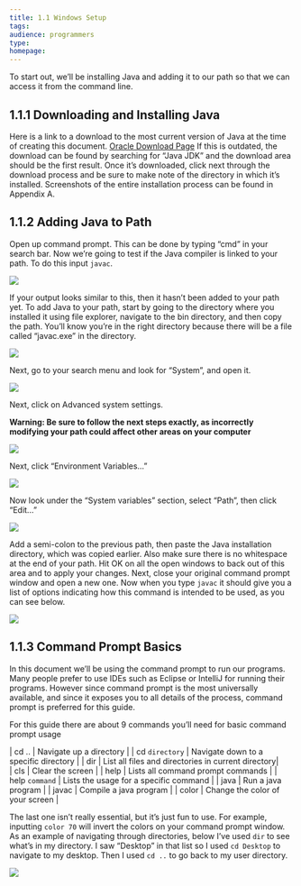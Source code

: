 ```yaml
---
title: 1.1 Windows Setup
tags:
audience: programmers
type:
homepage:
---
```

To start out, we’ll be installing Java and adding it to our path so that we can access it from the command line.

## 1.1.1 Downloading and Installing Java
Here is a link to a download to the most current version of Java at the time of creating this document.
[Oracle Download Page](http://www.oracle.com/technetwork/java/javase/downloads/jdk8-downloads-2133151.html)
If this is outdated, the download can be found by searching for “Java JDK” and the download area should be the first result.
Once it’s downloaded, click next through the download process and be sure to make note of the directory in which it’s installed. Screenshots of the entire installation process can be found in Appendix A.

## 1.1.2 Adding Java to Path
Open up command prompt. This can be done by typing “cmd” in your search bar. Now we’re going to test if the Java compiler is linked to your path. To do this input `javac`.

![](img/1a_javac_pre.png)

If your output looks similar to this, then it hasn’t been added to your path yet.
To add Java to your path, start by going to the directory where you installed it using file explorer, navigate to the bin directory, and then copy the path. You’ll know you’re in the right directory because there will be a file called “javac.exe” in the directory.

![](img/1a_window1.png)

Next, go to your search menu and look for “System”, and open it.

![](img/1a_window2.png)

Next, click on Advanced system settings.

**Warning: Be sure to follow the next steps exactly, as incorrectly modifying your path could affect other areas on your computer**

![](img/1a_window3.png)

Next, click “Environment Variables…”

![](img/1a_window4.png)

Now look under the “System variables” section, select “Path”, then click “Edit…”

![](img/1a_window5.png)

Add a semi-colon to the previous path, then paste the Java installation directory, which was copied earlier. Also make sure there is no whitespace at the end of your path.
Hit OK on all the open windows to back out of this area and to apply your changes.
Next, close your original command prompt window and open a new one. Now when you type `javac` it should give you a list of options indicating how this command is intended to be used, as you can see below.

![](img/1a_javac_post.png)

## 1.1.3 Command Prompt Basics

In this document we’ll be using the command prompt to run our programs. Many people prefer to use IDEs such as Eclipse or IntelliJ for running their programs. However since command prompt is the most universally available, and since it exposes you to all details of the process, command prompt is preferred for this guide.

For this guide there are about 9 commands you’ll need for basic command prompt usage

| cd ..            | Navigate up a directory |
| cd ```directory```   | Navigate down to a specific directory |
| dir              | List all files and directories in current directory|  
| cls			   | Clear the screen |
| help		       | Lists all command prompt commands |
| help ```command```   | Lists the usage for a specific command |
| java			   | Run a java program |
| javac		       | Compile a java program |
| color			   | Change the color of your screen |

The last one isn’t really essential, but it’s just fun to use. For example, inputting `color 70` will invert the colors on your command prompt window.
As an example of navigating through directories, below I’ve used `dir` to see what’s in my directory. I saw “Desktop” in that list so I used `cd Desktop` to navigate to my desktop. Then I used `cd ..` to go back to my user directory.

![](img/1a_dos_ex.png)
